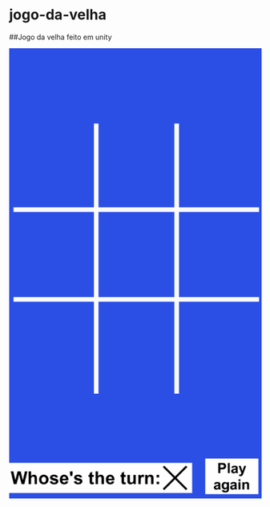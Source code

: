 # jogo-da-velha
##Jogo da velha feito em unity

![Preview do Jogo](https://github.com/luan-monteiro/jogo-da-velha/blob/master/jogo_da_velha.gif)
